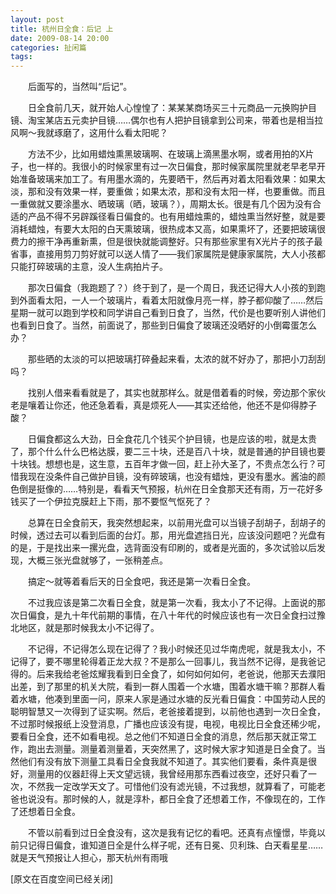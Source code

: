 ```yaml
---
layout: post
title: 杭州日全食：后记 上
date: 2009-08-14 20:00
categories: 扯闲篇
tags: 
---
```



　　后面写的，当然叫“后记”。

　　日全食前几天，就开始人心惶惶了：某某某商场买三十元商品一元换购护目镜、淘宝某店五元卖护目镜……偶尔也有人把护目镜拿到公司来，带着也是相当拉风啊～我就琢磨了，这用什么看太阳呢？

<!-- more -->



　　方法不少，比如用蜡烛熏黑玻璃啊、在玻璃上滴黑墨水啊，或者用拍的X片子，也一样的。我很小的时候家里有过一次日偏食，那时候家属院里就老早老早开始准备玻璃来加工了。有用墨水滴的，先要晒干，然后再对着太阳看效果：如果太淡，那和没有效果一样，要重做；如果太浓，那和没有太阳一样，也要重做。而且一重做就又要涂墨水、晒玻璃（晒，玻璃？），周期太长。很是有几个因为没有合适的产品不得不另辟蹊径看日偏食的。也有用蜡烛熏的，蜡烛熏当然好整，就是要消耗蜡烛，有要大太阳的白天熏玻璃，很热成本又高，如果熏坏了，还要把玻璃很费力的擦干净再重新熏，但是很快就能调整好。只有那些家里有X光片子的孩子最省事，直接用剪刀剪好就可以送人情了——我们家属院是健康家属院，大人小孩都只能打碎玻璃的主意，没人生病拍片子。

　　那次日偏食（我跑题了？）终于到了，是一个周日，我还记得大人小孩的到跑到外面看太阳，一人一个玻璃片，看着太阳就像月亮一样，脖子都仰酸了……然后星期一就可以跑到学校和同学讲自己看到日食了，当然，代价是也要听别人讲他们也看到日食了。当然，前面说了，那些到日偏食了玻璃还没晒好的小倒霉蛋怎么办？

　　那些晒的太淡的可以把玻璃打碎叠起来看，太浓的就不好办了，那把小刀刮刮吗？

　　找别人借来看看就是了，其实也就那样么。就是借着看的时候，旁边那个家伙老是嚷着让你还，他还急着看，真是烦死人——其实还给他，他还不是仰得脖子酸？

　　日偏食都这么大劲，日全食花几个钱买个护目镜，也是应该的啦，就是太贵了，那个什么什么巴格达膜，要二三十块，还是百八十块，就是普通的护目镜也要十块钱。想想也是，这生意，五百年才做一回，赶上孙大圣了，不贵点怎么行？可惜我现在没条件自己做护目镜，没有碎玻璃，也没有蜡烛，更没有墨水。酱油的颜色倒是挺像的……特别是，看看天气预报，杭州在日全食那天还有雨，万一花好多钱买了一个伊拉克膜赶上下雨，那不要怄气怄死了？

　　总算在日全食前天，我突然想起来，以前用光盘可以当镜子刮胡子，刮胡子的时候，透过去可以看到后面的台灯。那，用光盘遮挡日光，应该没问题吧？光盘有的是，于是找出来一摞光盘，选背面没有印刷的，或者是光面的，多次试验以后发现，大概三张光盘就够了，一张稍差点。

　　搞定～就等着看后天的日全食吧，我还是第一次看日全食。

　　不过我应该是第二次看日全食，就是第一次看，我太小了不记得。上面说的那次日偏食，是九十年代前期的事情，在八十年代的时候应该也有一次日全食扫过豫北地区，就是那时候我太小不记得了。

　　不记得，不记得怎么现在记得了？我小时候还见过华南虎呢，就是我太小，不记得了，要不哪里轮得着正龙大叔？不是那么一回事儿，我当然不记得，是我爸记得的。后来我给老爸炫耀我看到日全食了，如何如何如何，老爸说，他那天去濮阳出差，到了那里的机关大院，看到一群人围着一个水塘，围着水塘干嘛？那群人看着水塘，他凑到里面一问，原来人家是通过水塘的反光看日偏食：中国劳动人民的聪明智慧又一次得到了证实啊。然后，老爸接着提到，以前他也遇到一次日全食，不过那时候报纸上没登消息，广播也应该没有提，电视，电视比日全食还稀少呢，要看日全食，还不如看电视。总之他们不知道日全食的消息，然后那天就正常工作，跑出去测量。测量着测量着，天突然黑了，这时候大家才知道是日全食了。当然他们有没有放下测量工具看日全食我就不知道了。其实他们要看，条件真是很好，测量用的仪器赶得上天文望远镜，我曾经用那东西看过夜空，还好只看了一次，不然我一定改学天文了。可惜他们没有滤光镜，不过我想，就算看了，可能老爸也说没有。那时候的人，就是淳朴，都日全食了还想着工作，不像现在的，工作了还想着日全食。

　　不管以前看到过日全食没有，这次是我有记忆的看吧。还真有点憧憬，毕竟以前只记得日偏食，谁知道日全是什么样子呢，还有日冕、贝利珠、白天看星星……就是天气预报让人担心，那天杭州有雨哦

[原文在百度空间已经关闭]

